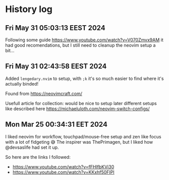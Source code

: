 # History log

## Fri May 31 05:03:13 EEST 2024

Following some guide <https://www.youtube.com/watch?v=V070Zmvx9AM> it had good recomendations, but I still need to cleanup the neovim setup a bit…

## Fri May 31 02:43:58 EEST 2024

Added `lengedary.nvim` to setup, with `;k` it's so much easier to find where it's actually binded!

Found from <https://neovimcraft.com/>

Usefull article for collection: would be nice to setup later different setups like described here <https://michaeluloth.com/neovim-switch-configs/>

## Mon Mar 25 00:34:31 EET 2024

I liked neovim for workflow, touchpad/mouse-free setup and zen like focus with a lot of fidgeting 😅
The inspirer was ThePrimagen, but I liked how @devsaslife had set it up.

So here are the links I followed:

- <https://www.youtube.com/watch?v=fFHlfbKVi30>
- <https://www.youtube.com/watch?v=KKxhf50FIPI>
